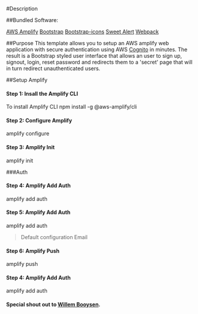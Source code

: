 #Description

##Bundled Software:

[AWS Amplify](https://getbootstrap.com/)
[Bootstrap](https://getbootstrap.com/)
[Bootstrap-icons](https://getbootstrap.com/)
[Sweet Alert](https://getbootstrap.com/)
[Webpack](https://getbootstrap.com/)


##Purpose
This template allows you to setup an AWS amplify web application with secure authentication using AWS [Cognito](https://aws.amazon.com/cognito/) in minutes. The result is a Bootstrap styled user interface that allows an user to sign up, signout, login, reset password and redirects them to a 'secret' page that will in turn redirect unauthenticated users.



##Setup Amplify

#### Step 1: Insall the Amplify CLI
To install Amplify CLI
npm install -g @aws-amplify/cli

#### Step 2: Configure Amplify
amplify configure

#### Step 3: Amplify Init
amplify init

###Auth

#### Step 4: Amplify Add Auth
amplify add auth

#### Step 5: Amplify Add Auth
amplify add auth
> Default configuration
> Email

#### Step 6: Amplify Push
amplify push

#### Step 4: Amplify Add Auth
amplify add auth





#### Special shout out to [Willem Booysen](https://dev.to/illusivemilkman/amplify-authentication-flow-without-any-front-end-frameworks-vanilla-javascript-3hjg).
